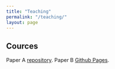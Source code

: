 ```yaml
---
title: "Teaching"
permalink: "/teaching/"
layout: page
---
```


## Cources

Paper A [repository](https://github.com/niklasbuschmann/contrast).
Paper B [Github Pages](https://pages.github.com/).
